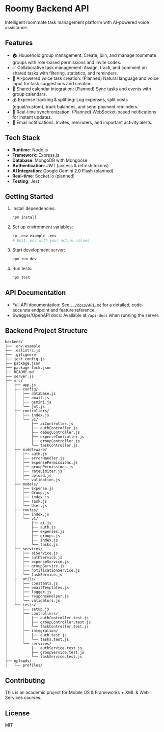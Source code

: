 # Roomy Backend API

Intelligent roommate task management platform with AI-powered voice assistance.

## Features

- 🏠 Household group management: Create, join, and manage roommate groups with role-based permissions and invite codes.
- ✅ Collaborative task management: Assign, track, and comment on shared tasks with filtering, statistics, and reminders.
- 🎤 AI-powered voice task creation: (Planned) Natural language and voice input for task suggestions and creation.
- 📅 Shared calendar integration: (Planned) Sync tasks and events with group calendars.
- 💰 Expense tracking & splitting: Log expenses, split costs (equal/custom), track balances, and send payment reminders.
- 🔄 Real-time synchronization: (Planned) WebSocket-based notifications for instant updates.
- 📧 Email notifications: Invites, reminders, and important activity alerts.

## Tech Stack

- **Runtime**: Node.js
- **Framework**: Express.js
- **Database**: MongoDB with Mongoose
- **Authentication**: JWT (access & refresh tokens)
- **AI Integration**: Google Gemini 2.0 Flash (planned)
- **Real-time**: Socket.io (planned)
- **Testing**: Jest

## Getting Started

1. Install dependencies:

   ```bash
   npm install
   ```

2. Set up environment variables:

   ```bash
   cp .env.example .env
   # Edit .env with your actual values
   ```

3. Start development server:

   ```bash
   npm run dev
   ```

4. Run tests:

   ```bash
   npm test
   ```

## API Documentation

- Full API documentation: See [`../docs/API.md`](../docs/API.md) for a detailed, code-accurate endpoint and feature reference.
- Swagger/OpenAPI docs: Available at `/api-docs` when running the server.

## Backend Project Structure

```text
backend/
├── .env.example
├── .eslintrc.js
├── .gitignore
├── jest.config.js
├── package.json
├── package-lock.json
├── README.md
├── server.js
├── src/
│   ├── app.js
│   ├── config/
│   │   ├── database.js
│   │   ├── email.js
│   │   ├── gemini.js
│   │   └── jwt.js
│   ├── controllers/
│   │   ├── index.js
│   │   └── v1/
│   │       ├── aiController.js
│   │       ├── authController.js
│   │       ├── debugController.js
│   │       ├── expenseController.js
│   │       ├── groupController.js
│   │       └── taskController.js
│   ├── middleware/
│   │   ├── auth.js
│   │   ├── errorHandler.js
│   │   ├── expensePermissions.js
│   │   ├── groupPermissions.js
│   │   ├── rateLimiter.js
│   │   ├── upload.js
│   │   └── validation.js
│   ├── models/
│   │   ├── Expense.js
│   │   ├── Group.js
│   │   ├── index.js
│   │   ├── Task.js
│   │   └── User.js
│   ├── routes/
│   │   ├── index.js
│   │   └── v1/
│   │       ├── ai.js
│   │       ├── auth.js
│   │       ├── expenses.js
│   │       ├── groups.js
│   │       ├── index.js
│   │       └── tasks.js
│   ├── services/
│   │   ├── aiService.js
│   │   ├── authService.js
│   │   ├── expenseService.js
│   │   ├── groupService.js
│   │   ├── notificationService.js
│   │   └── taskService.js
│   ├── utils/
│   │   ├── constants.js
│   │   ├── emailTemplates.js
│   │   ├── logger.js
│   │   ├── responseHelper.js
│   │   └── validators.js
│   └── tests/
│       ├── setup.js
│       ├── controllers/
│       │   ├── authController.test.js
│       │   ├── groupController.test.js
│       │   └── taskController.test.js
│       ├── integration/
│       │   ├── auth.test.js
│       │   └── tasks.test.js
│       └── services/
│           ├── authService.test.js
│           ├── groupService.test.js
│           └── taskService.test.js
├── uploads/
│   └── profiles/
```

## Contributing

This is an academic project for Mobile OS & Frameworks + XML & Web Services courses.

## License

MIT
